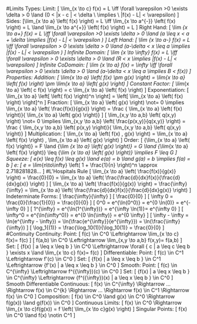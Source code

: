 #Limits
	Types:
		Limit: \[ \lim_{x \to c} f(x) = L \iff \forall \varepsilon >0 \exists \delta > 0 \land (0 < |x - c | < \delta \ \implies \ |f(x) - L| < \varepsilon) \]
		Sides: \[\lim_{x \to a} \left( f(x) \right) = L \iff \lim_{x \to a^{-}} \left( f(x) \right) = L \land \lim_{x \to a^{+}} \left( f(x) \right) = L \]
		Right Hand: \[ \lim _{x \to a+} f(x) = L \iff \forall \varepsilon >0 \exists \delta > 0 \land (a \leq x < a + \delta \implies |f(x) - L| < \varepsilon ) \]
		Left Hand: \[ \lim _{x \to a-} f(x) = L \iff \forall \varepsilon > 0 \exists \delta > 0 \land (a-\delta < x \leq a \implies |f(x) - L| < \varepsilon ) \]
		Infinite Domain: \[ \lim _{x \to \infty} f(x) = L \iff \forall \varepsilon > 0 \exists \delta > 0 \land (R < x \implies |f(x) - L| < \varepsilon) \]
		Infinite CoDomain: \[ \lim _{x \to a} f(x) = \infty \iff \forall \varepsilon > 0 \exists \delta > 0 \land (a-\delta < x \leq a \implies B < f(x)) \]
	Properties:
		Addition: \[ \lim_{x \to a} \left( f(x) \pm g(x) \right) =  \lim_{x \to a} \left( f(x) \right) \pm \lim_{x \to a} \left( g(x) \right) \]
		Constant Factor: \[ \lim_{x \to a} \left( c f(x) \right) = c \lim_{x \to a} \left( f(x) \right) \]
		Exponentiation: \[ \lim_{x \to a} \left[ \left( f(x) \right)^n \right] =  \left[ \lim_{x \to a} \left( f(x) \right) \right]^n \]
		Fraction: 
			\[ \lim_{x \to a} \left( g(x) \right) \not= 0 \implies \lim_{x \to a} \left( \frac{f(x)}{g(x)} \right) =  \frac { \lim_{x \to a} \left( f(x) \right)}{ \lim_{x \to a} \left( g(x) \right)} \]
			\[ \lim_{x,y \to a,b} \left( q(x,y) \right) \not= 0 \implies \lim_{x,y \to a,b} \left( \frac{p(x,y)}{q(x,y)} \right) =  \frac { \lim_{x,y \to a,b} \left( p(x,y) \right)}{ \lim_{x,y \to a,b} \left( q(x,y) \right)} \]
		Multiplication: \[ \lim_{x \to a} \left( f(x) \, g(x) \right) =  \lim_{x \to a} \left( f(x) \right) \, \lim_{x \to a} \left( g(x) \right) \]
		Order: \[ {\lim_{x \to a} \left( f(x) \right)} = F \land {\lim _{x \to a} \left( g(x) \right)} = G \land {\lim_{x \to a} \left( f(x) \right)} \leq {\lim _{x \to a} \left( g(x) \right)} \implies F \leq G \]
	Squeeze: \[ e(x) \leq f(x) \leq g(x) \land e(a) = b \land g(a) = b \implies f(a) = b \]
	e: \[ e = \lim_{n\to\infty} \left( 1 + \frac{1}{n} \right)^n \approx 2.718281828... \]
#L'Hospitals Rule
	\[ \lim_{x \to a} \left( \frac{f(x)}{g(x)} \right) = \frac{0}{0} = \lim_{x \to a} \left( \frac{\frac{d}{dx}f(x)}{\frac{d}{dx}g(x)} \right) \]
	\[ \lim_{x \to a} \left( \frac{f(x)}{g(x)} \right) = \frac{\infty}{\infty} = \lim_{x \to a} \left( \frac{\frac{d}{dx}f(x)}{\frac{d}{dx}g(x)} \right) \]
	Indeterminate Forms: 
		\[ \frac{\infty}{\infty} \]
		\[ \frac{0}{0} \]
		\[ \infty 0 = \frac{0}{\frac{1}{0}} = \frac{0}{0} \]
		\[ 0^0 = e^{\ln(0^0)} = e^{0 \ln(0)} = e^{-\infty 0} \]
		\[ 1^{\infty} = e^{\ln(1^{\infty})} = e^{\infty \ln(1)}= e^{\infty 0} \]
		\[ \infty^0 = e^{\ln(\infty^0)} = e^{0 \ln(\infty)} = e^{0 \infty} \]
		\[ \infty - \infty = \ln(e^{\infty - \infty}) = \ln(\frac{e^{\infty}}{e^{\infty}}) = \ln(\frac{\infty}{\infty}) \]
		\[ \log_1{(1)} = \frac{\log_10(1)}{\log_10(1)} = \frac{0}{0} \]
#Continuity
	Continuity: 
		Point: 
			\[ f(c) \in C^0 \Leftrightarrow \lim_{x \to c} f(x)= f(c) \]
			\[ f(a,b) \in C^0 \Leftrightarrow \lim_{x,y \to a,b} f(x,y)= f(a,b) \]
		Set: \[ \{f(x) | a \leq x \leq b \} \in C^0 \Leftrightarrow \forall \{ c | a \leq c \leq b \} \exists x \land \lim_{x \to c} f(x)= f(c) \]
	Differentiable: 
		Point: \[ f(c) \in C^1 \Leftrightarrow f'(c) \in C^0 \]
		Set: \[ \{f(x) | a \leq x \leq b \} \in C^1 \Leftrightarrow \{f'(x) | a \leq x \leq b \} \in C^0 \]
	Smooth: 
		Point: \[ f(c) \in C^{\infty} \Leftrightarrow f^({\infty})(c) \in C^0 \]
		Set: \[ \{f(x) | a \leq x \leq b \} \in C^{\infty} \Leftrightarrow \{f^({\infty})(x) | a \leq x \leq b \} \in C^0 \]
	Smooth Differentiable Continuous: \[ f(x) \in C^{\infty} \Rightarrow ... \Rightarrow f(x) \in C^{k} \Rightarrow ... \Rightarrow f(x) \in C^1 \Rightarrow f(x) \in C^0 \]
	Composition: \[ f(x) \in C^0 \land g(x) \in C^0 \Rightarrow f(g(x)) \land g(f(x)) \in C^0 \]
	Continuous Limits: \[ f(x) \in C^0 \Rightarrow \lim_{x \to c}f(g(x)) = f \left( \lim_{x \to c}g(x) \right) \]
	Singular Points: \[ f(x) \in C^0 \land f(x) \notin C^1 \]
